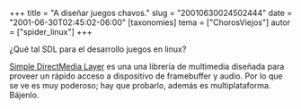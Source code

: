 +++
title = "A diseñar juegos chavos."
slug = "20010630024502444"
date = "2001-06-30T02:45:02-06:00"
[taxonomies]
tema = ["ChorosViejos"]
autor = ["spider_linux"]
+++

¿Qué tal SDL para el desarrollo juegos en linux?

[Simple DirectMedia Layer](http://www.libsdl.org/intro.es/toc.html) es
una una librería de multimedia diseñada para proveer un rápido acceso a
dispositivo de framebuffer y audio. Por lo que se ve es muy poderoso;
hay que probarlo, además es multiplataforma. Bájenlo.
